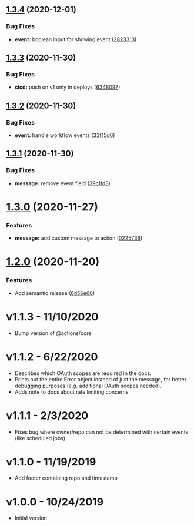 ## [1.3.4](https://github.com/mirta-com/github-action-slack-notify-build/compare/v1.3.3...v1.3.4) (2020-12-01)


### Bug Fixes

* **event:** boolean input for showing event ([2823313](https://github.com/mirta-com/github-action-slack-notify-build/commit/28233135b0a762388780cd1dacf08153710477df))

## [1.3.3](https://github.com/mirta-com/github-action-slack-notify-build/compare/v1.3.2...v1.3.3) (2020-11-30)


### Bug Fixes

* **cicd:** push on v1 only in deploys ([6348097](https://github.com/mirta-com/github-action-slack-notify-build/commit/634809762030b25a549fc976f006a70ce6ace4a6))

## [1.3.2](https://github.com/mirta-com/github-action-slack-notify-build/compare/v1.3.1...v1.3.2) (2020-11-30)


### Bug Fixes

* **event:** handle workflow events ([33f15d6](https://github.com/mirta-com/github-action-slack-notify-build/commit/33f15d6b2748f74d7ec06495203dbbf95ceadacc))

## [1.3.1](https://github.com/daleMirta/github-action-slack-notify-build/compare/v1.3.0...v1.3.1) (2020-11-30)


### Bug Fixes

* **message:** remove event field ([39c1fd3](https://github.com/daleMirta/github-action-slack-notify-build/commit/39c1fd3b0a017eb6bb667440e8ff1e929d08ad7a))

# [1.3.0](https://github.com/daleMirta/github-action-slack-notify-build/compare/v1.2.0...v1.3.0) (2020-11-27)


### Features

* **message:** add custom message to action ([0225736](https://github.com/daleMirta/github-action-slack-notify-build/commit/0225736f198788968effe1056a2b872b7cff833f))

# [1.2.0](https://github.com/voxmedia/github-action-slack-notify-build/compare/v1.1.3...v1.2.0) (2020-11-20)


### Features

* Add semantic release ([6d56e60](https://github.com/voxmedia/github-action-slack-notify-build/commit/6d56e60b7083b18466446dcf4b45f1b566235400))

# v1.1.3 - 11/10/2020

- Bump version of @actions/core

# v1.1.2 - 6/22/2020

- Describes which OAuth scopes are required in the docs.
- Prints out the entire Error object instead of just the message, for better debugging purposes (e.g. additional OAuth scopes needed).
- Adds note to docs about rate limiting concerns

# v1.1.1 - 2/3/2020

- Fixes bug where owner/repo can not be determined with certain events (like scheduled jobs)

# v1.1.0 - 11/19/2019

- Add footer containing repo and timestamp

# v1.0.0 - 10/24/2019

- Initial version
